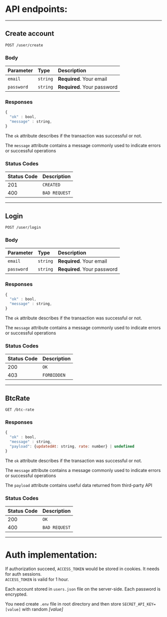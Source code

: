 # API endpoints:
___
## Create account


```http
POST /user/create
```

### Body
| Parameter | Type | Description |
| :--- | :--- | :--- |
| `email` | `string` | **Required**. Your email |
| `password` | `string` | **Required**. Your password |

### Responses

```javascript
{
  "ok" : bool,
  "message" : string,
}
```

The `ok` attribute describes if the transaction was successful or not.

The `message` attribute contains a message commonly used to indicate errors or successful operations

### Status Codes


| Status Code | Description |
| :--- | :--- |
| 201 | `CREATED` |
| 400 | `BAD REQUEST` |

___
## Login

```http
POST /user/login
```

### Body
| Parameter | Type | Description |
| :--- | :--- | :--- |
| `email` | `string` | **Required**. Your email |
| `password` | `string` | **Required**. Your password |

### Responses

```javascript
{
  "ok" : bool,
  "message" : string,
}
```

The `ok` attribute describes if the transaction was successful or not.

The `message` attribute contains a message commonly used to indicate errors or successful operations

### Status Codes
| Status Code | Description |
| :--- | :--- |
| 200 | `OK` |
| 403 | `FORBIDDEN` |
___ 
## BtcRate

```http
GET /btc-rate
```

### Responses

```javascript
{
  "ok" : bool,
  "message" : string, 
  "payload": {updatedAt: string, rate: number} | undefined
}
```

The `ok` attribute describes if the transaction was successful or not.

The `message` attribute contains a message commonly used to indicate errors or successful operations

The `payload` attribute contains useful data returned from third-party API

### Status Codes
| Status Code | Description |
| :--- | :--- |
| 200 | `OK` |
| 400 | `BAD REQUEST` |
___

# Auth implementation:

If authorization succeed, `ACCESS_TOKEN` would be stored in cookies. It needs for auth sessions.  
`ACCESS_TOKEN` is valid for 1 hour.  
  
Each account stored in `users.json` file on the server-side. Each password is encrypted.  
  
You need create `.env` file in root directory and then store `SECRET_API_KEY=[value]` with random *[value]* 
